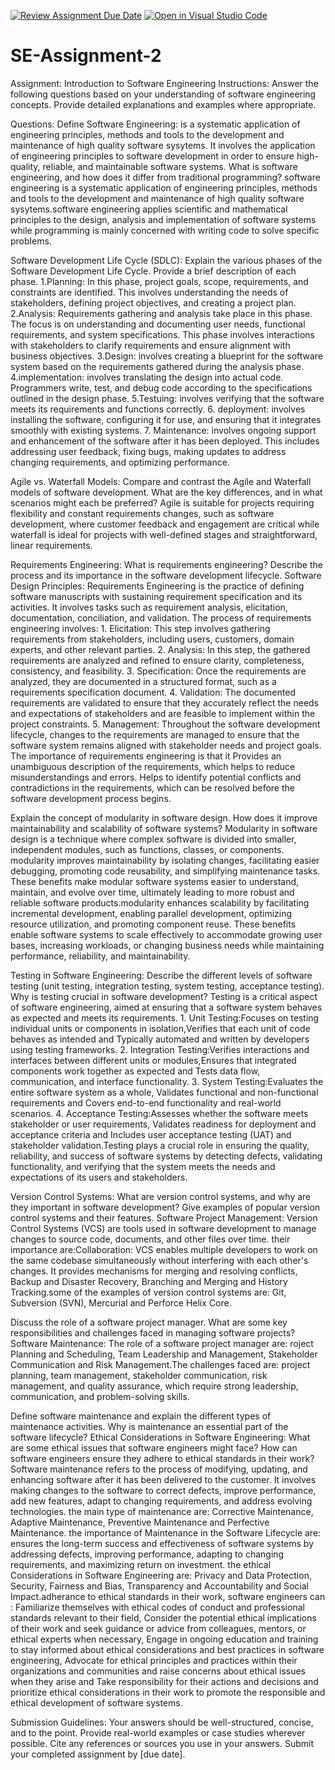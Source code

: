 [![Review Assignment Due Date](https://classroom.github.com/assets/deadline-readme-button-24ddc0f5d75046c5622901739e7c5dd533143b0c8e959d652212380cedb1ea36.svg)](https://classroom.github.com/a/-ucQIGTc)
[![Open in Visual Studio Code](https://classroom.github.com/assets/open-in-vscode-718a45dd9cf7e7f842a935f5ebbe5719a5e09af4491e668f4dbf3b35d5cca122.svg)](https://classroom.github.com/online_ide?assignment_repo_id=15241555&assignment_repo_type=AssignmentRepo)
# SE-Assignment-2
Assignment: Introduction to Software Engineering
Instructions:
Answer the following questions based on your understanding of software engineering concepts. Provide detailed explanations and examples where appropriate.

Questions:
Define Software Engineering:
is a systematic application of engineering principles, methods and tools to the development and maintenance of high quality software sysytems. It involves the application of engineering principles to software development in order to ensure high-quality, reliable, and maintainable software systems.
What is software engineering, and how does it differ from traditional programming?
software engineering is a systematic application of engineering principles, methods and tools to the development and maintenance of high quality software sysytems.software engineering  applies scientific and mathematical principles to the design, analysis and implementation of software systems while programming is mainly concerned with writing code to solve specific problems.

Software Development Life Cycle (SDLC):
Explain the various phases of the Software Development Life Cycle. Provide a brief description of each phase.
1.Planning: In this phase, project goals, scope, requirements, and constraints are identified. This involves understanding the needs of stakeholders, defining project objectives, and creating a project plan. 2.Analysis: Requirements gathering and analysis take place in this phase. The focus is on understanding and documenting user needs, functional requirements, and system specifications. This phase involves interactions with stakeholders to clarify requirements and ensure alignment with business objectives. 3.Design:  involves creating a blueprint for the software system based on the requirements gathered during the analysis phase. 4.implementation: involves translating the design into actual code. Programmers write, test, and debug code according to the specifications outlined in the design phase. 5.Testuing:  involves verifying that the software meets its requirements and functions correctly. 6. deployment:  involves installing the software, configuring it for use, and ensuring that it integrates smoothly with existing systems. 7. Maintenance:  involves ongoing support and enhancement of the software after it has been deployed. This includes addressing user feedback, fixing bugs, making updates to address changing requirements, and optimizing performance.

Agile vs. Waterfall Models:
Compare and contrast the Agile and Waterfall models of software development. What are the key differences, and in what scenarios might each be preferred?
Agile is suitable for projects requiring flexibility and constant requirements changes, such as software development, where customer feedback and engagement are critical while waterfall is ideal for projects with well-defined stages and straightforward, linear requirements.

Requirements Engineering:
What is requirements engineering? Describe the process and its importance in the software development lifecycle.
Software Design Principles:
Requirements Engineering is the practice of defining software manuscripts with sustaining requirement specification and its activities. It involves tasks such as requirement analysis, elicitation, documentation, conciliation, and validation. The process of requirements engineering involves: 1. Elicitation: This step involves gathering requirements from stakeholders, including users, customers, domain experts, and other relevant parties. 2. Analysis: In this step, the gathered requirements are analyzed and refined to ensure clarity, completeness, consistency, and feasibility. 3. Specification: Once the requirements are analyzed, they are documented in a structured format, such as a requirements specification document. 4. Validation: The documented requirements are validated to ensure that they accurately reflect the needs and expectations of stakeholders and are feasible to implement within the project constraints. 5. Management: Throughout the software development lifecycle, changes to the requirements are managed to ensure that the software system remains aligned with stakeholder needs and project goals. The importance of requirements engineering is that it Provides an unambiguous description of the requirements, which helps to reduce misunderstandings and errors. Helps to identify potential conflicts and contradictions in the requirements, which can be resolved before the software development process begins.

Explain the concept of modularity in software design. How does it improve maintainability and scalability of software systems?
Modularity in software design is a technique where complex software is divided into smaller, independent modules, such as functions, classes, or components. modularity improves maintainability by isolating changes, facilitating easier debugging, promoting code reusability, and simplifying maintenance tasks. These benefits make modular software systems easier to understand, maintain, and evolve over time, ultimately leading to more robust and reliable software products.modularity enhances scalability by facilitating incremental development, enabling parallel development, optimizing resource utilization, and promoting component reuse. These benefits enable software systems to scale effectively to accommodate growing user bases, increasing workloads, or changing business needs while maintaining performance, reliability, and maintainability.

Testing in Software Engineering:
Describe the different levels of software testing (unit testing, integration testing, system testing, acceptance testing). Why is testing crucial in software development?
Testing is a critical aspect of software engineering, aimed at ensuring that a software system behaves as expected and meets its requirements. 1. Unit Testing:Focuses on testing individual units or components in isolation,Verifies that each unit of code behaves as intended and Typically automated and written by developers using testing frameworks. 2. Integration Testing:Verifies interactions and interfaces between different units or modules,Ensures that integrated components work together as expected and Tests data flow, communication, and interface functionality. 3. System Testing:Evaluates the entire software system as a whole, Validates functional and non-functional requirements and Covers end-to-end functionality and real-world scenarios. 4. Acceptance Testing:Assesses whether the software meets stakeholder or user requirements, Validates readiness for deployment and acceptance criteria and Includes user acceptance testing (UAT) and stakeholder validation.Testing plays a crucial role in ensuring the quality, reliability, and success of software systems by detecting defects, validating functionality, and verifying that the system meets the needs and expectations of its users and stakeholders.

Version Control Systems:
What are version control systems, and why are they important in software development? Give examples of popular version control systems and their features.
Software Project Management:
Version Control Systems (VCS) are tools used in software development to manage changes to source code, documents, and other files over time. their importance are:Collaboration: VCS enables multiple developers to work on the same codebase simultaneously without interfering with each other's changes. It provides mechanisms for merging and resolving conflicts, Backup and Disaster Recovery, Branching and Merging and History Tracking.some of the examples of version control systems are: Git, Subversion (SVN), Mercurial and Perforce Helix Core.

Discuss the role of a software project manager. What are some key responsibilities and challenges faced in managing software projects?
Software Maintenance:
The role of a software project manager are: roject Planning and Scheduling, Team Leadership and Management, Stakeholder Communication and Risk Management.The challenges faced are: project planning, team management, stakeholder communication, risk management, and quality assurance, which require strong leadership, communication, and problem-solving skills.

Define software maintenance and explain the different types of maintenance activities. Why is maintenance an essential part of the software lifecycle?
Ethical Considerations in Software Engineering:
What are some ethical issues that software engineers might face? How can software engineers ensure they adhere to ethical standards in their work?
Software maintenance refers to the process of modifying, updating, and enhancing software after it has been delivered to the customer. It involves making changes to the software to correct defects, improve performance, add new features, adapt to changing requirements, and address evolving technologies. the main type of maintenance are: Corrective Maintenance, Adaptive Maintenance, Preventive Maintenance and Perfective Maintenance. the importance of Maintenance in the Software Lifecycle are:  ensures the long-term success and effectiveness of software systems by addressing defects, improving performance, adapting to changing requirements, and maximizing return on investment.  the ethical Considerations in Software Engineering are: Privacy and Data Protection, Security, Fairness and Bias, Transparency and Accountability and Social Impact.adherance to ethical standards in their work, software engineers can : Familiarize themselves with ethical codes of conduct and professional standards relevant to their field, Consider the potential ethical implications of their work and seek guidance or advice from colleagues, mentors, or ethical experts when necessary, Engage in ongoing education and training to stay informed about ethical considerations and best practices in software engineering, Advocate for ethical principles and practices within their organizations and communities and raise concerns about ethical issues when they arise and Take responsibility for their actions and decisions and prioritize ethical considerations in their work to promote the responsible and ethical development of software systems.

Submission Guidelines:
Your answers should be well-structured, concise, and to the point.
Provide real-world examples or case studies wherever possible.
Cite any references or sources you use in your answers.
Submit your completed assignment by [due date].
